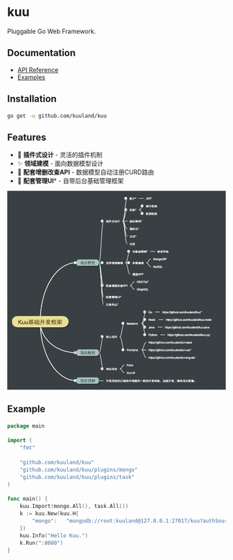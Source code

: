 # kuu

Pluggable Go Web Framework.

## Documentation

- [API Reference](https://godoc.org/github.com/kuuland/kuu)
- [Examples](https://godoc.org/github.com/kuuland/kuu#pkg-examples)

## Installation

```sh
go get -u github.com/kuuland/kuu
```

## Features

- 🎉 **插件式设计** -  灵活的插件机制
- ✨ **领域建模** - 面向数据模型设计
- 🚀 **配套增删改查API** - 数据模型自动注册CURD路由
- 🐠 **配套管理UI*** - 自带后台基础管理框架

![plan](https://raw.githubusercontent.com/kuuland/kuu/master/plan.png)

## Example

```go
package main

import (
	"fmt"

	"github.com/kuuland/kuu"
	"github.com/kuuland/kuu/plugins/mongo"
	"github.com/kuuland/kuu/plugins/task"
)

func main() {
	kuu.Import(mongo.All(), task.All())
	k := kuu.New(kuu.H{
		"mongo":   "mongodb://root:kuuland@127.0.0.1:27017/kuu?authSource=admin&maxPoolSize=50"
	})
	kuu.Info("Hello Kuu.")
	k.Run(":8080")
}

```
